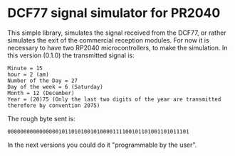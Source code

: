 # DCF77 signal simulator for PR2040

This simple library, simulates the signal received from the DCF77, or rather simulates the exit of the commercial reception modules. For now it is necessary to have two RP2040 microcontrollers, to make the simulation.
In this version (0.1.0) the transmitted signal is:
```
Minute = 15
hour = 2 (am)
Number of the Day = 27
Day of the week = 6 (Saturday)
Month = 12 (December)
Year = (20)75 (Only the last two digits of the year are transmitted therefore by convention 2075)
```
The rough byte sent is:
```
000000000000000010110101001010000111100101101001101011101
```
In the next versions you could do it "programmable by the user".
